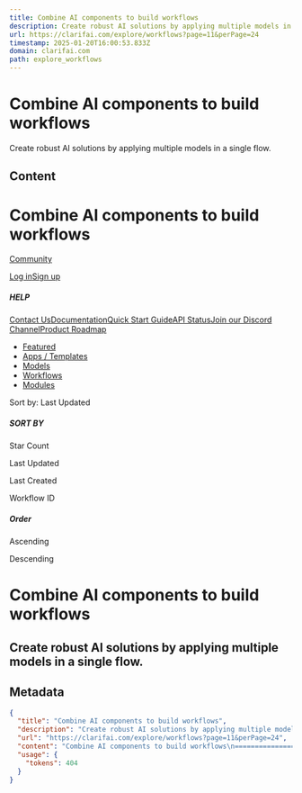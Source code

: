 ```yaml
---
title: Combine AI components to build workflows
description: Create robust AI solutions by applying multiple models in a single flow.
url: https://clarifai.com/explore/workflows?page=11&perPage=24
timestamp: 2025-01-20T16:00:53.833Z
domain: clarifai.com
path: explore_workflows
---
```


# Combine AI components to build workflows


Create robust AI solutions by applying multiple models in a single flow.


## Content

Combine AI components to build workflows
===============

[](https://clarifai.com/explore)

[Community](https://clarifai.com/explore)

[Log in](https://clarifai.com/login?from=%2Fexplore%2Fworkflows%3Fpage%3D11%26perPage%3D24)[Sign up](https://clarifai.com/signup?from=%2Fexplore%2Fworkflows%3Fpage%3D11%26perPage%3D24)

##### HELP

[Contact Us](https://www.clarifai.com/company/contact?hsCtaTracking=6103e0be-65e4-4feb-942c-dc344db41e41%7C0b2d5cb9-56da-481e-b09c-b37fee70a135%C3%A5)[Documentation](https://docs.clarifai.com/)[Quick Start Guide](https://docs.clarifai.com/clarifai-basics/community)[API Status](https://status.clarifai.com/)[Join our Discord Channel](https://discord.com/invite/26upV8Y4Nd)[Product Roadmap](https://portal.productboard.com/clarifai/1-clarifai-product-portal)

*   [Featured](https://clarifai.com/explore)
*   [Apps / Templates](https://clarifai.com/explore/apps)
*   [Models](https://clarifai.com/explore/models)
*   [Workflows](https://clarifai.com/explore/workflows)
*   [Modules](https://clarifai.com/explore/modules)

Sort by: Last Updated

##### SORT BY

Star Count

Last Updated

Last Created

Workflow ID

##### Order

Ascending

Descending

Combine AI components to build workflows
========================================

Create robust AI solutions by applying multiple models in a single flow.
------------------------------------------------------------------------

## Metadata

```json
{
  "title": "Combine AI components to build workflows",
  "description": "Create robust AI solutions by applying multiple models in a single flow.",
  "url": "https://clarifai.com/explore/workflows?page=11&perPage=24",
  "content": "Combine AI components to build workflows\n===============\n\n[](https://clarifai.com/explore)\n\n[Community](https://clarifai.com/explore)\n\n[Log in](https://clarifai.com/login?from=%2Fexplore%2Fworkflows%3Fpage%3D11%26perPage%3D24)[Sign up](https://clarifai.com/signup?from=%2Fexplore%2Fworkflows%3Fpage%3D11%26perPage%3D24)\n\n##### HELP\n\n[Contact Us](https://www.clarifai.com/company/contact?hsCtaTracking=6103e0be-65e4-4feb-942c-dc344db41e41%7C0b2d5cb9-56da-481e-b09c-b37fee70a135%C3%A5)[Documentation](https://docs.clarifai.com/)[Quick Start Guide](https://docs.clarifai.com/clarifai-basics/community)[API Status](https://status.clarifai.com/)[Join our Discord Channel](https://discord.com/invite/26upV8Y4Nd)[Product Roadmap](https://portal.productboard.com/clarifai/1-clarifai-product-portal)\n\n*   [Featured](https://clarifai.com/explore)\n*   [Apps / Templates](https://clarifai.com/explore/apps)\n*   [Models](https://clarifai.com/explore/models)\n*   [Workflows](https://clarifai.com/explore/workflows)\n*   [Modules](https://clarifai.com/explore/modules)\n\nSort by: Last Updated\n\n##### SORT BY\n\nStar Count\n\nLast Updated\n\nLast Created\n\nWorkflow ID\n\n##### Order\n\nAscending\n\nDescending\n\nCombine AI components to build workflows\n========================================\n\nCreate robust AI solutions by applying multiple models in a single flow.\n------------------------------------------------------------------------",
  "usage": {
    "tokens": 404
  }
}
```

